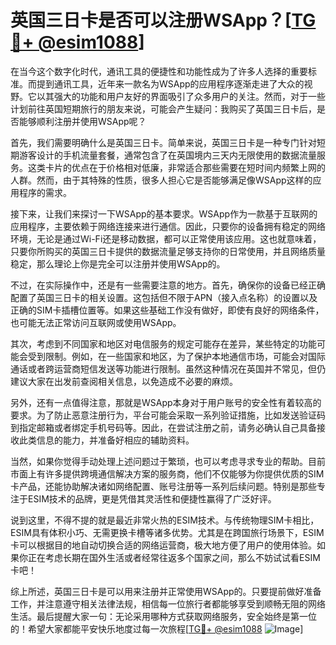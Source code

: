 # 英国三日卡是否可以注册WSApp？[[TG💪+ @esim1088](https://t.me/s/esim1088)]

在当今这个数字化时代，通讯工具的便捷性和功能性成为了许多人选择的重要标准。而提到通讯工具，近年来一款名为WSApp的应用程序逐渐走进了大众的视野。它以其强大的功能和用户友好的界面吸引了众多用户的关注。然而，对于一些计划前往英国短期旅行的朋友来说，可能会产生疑问：我购买了英国三日卡后，是否能够顺利注册并使用WSApp呢？

首先，我们需要明确什么是英国三日卡。简单来说，英国三日卡是一种专门针对短期游客设计的手机流量套餐，通常包含了在英国境内三天内无限使用的数据流量服务。这类卡片的优点在于价格相对低廉，非常适合那些需要在短时间内频繁上网的人群。然而，由于其特殊的性质，很多人担心它是否能够满足像WSApp这样的应用程序的需求。

接下来，让我们来探讨一下WSApp的基本要求。WSApp作为一款基于互联网的应用程序，主要依赖于网络连接来进行通信。因此，只要你的设备拥有稳定的网络环境，无论是通过Wi-Fi还是移动数据，都可以正常使用该应用。这也就意味着，只要你所购买的英国三日卡提供的数据流量足够支持你的日常使用，并且网络质量稳定，那么理论上你是完全可以注册并使用WSApp的。

不过，在实际操作中，还是有一些需要注意的地方。首先，确保你的设备已经正确配置了英国三日卡的相关设置。这包括但不限于APN（接入点名称）的设置以及正确的SIM卡插槽位置等。如果这些基础工作没有做好，即使有良好的网络条件，也可能无法正常访问互联网或使用WSApp。

其次，考虑到不同国家和地区对电信服务的规定可能存在差异，某些特定的功能可能会受到限制。例如，在一些国家和地区，为了保护本地通信市场，可能会对国际通话或者跨运营商短信发送等功能进行限制。虽然这种情况在英国并不常见，但仍建议大家在出发前查阅相关信息，以免造成不必要的麻烦。

另外，还有一点值得注意，那就是WSApp本身对于用户账号的安全性有着较高的要求。为了防止恶意注册行为，平台可能会采取一系列验证措施，比如发送验证码到指定邮箱或者绑定手机号码等。因此，在尝试注册之前，请务必确认自己具备接收此类信息的能力，并准备好相应的辅助资料。

当然，如果你觉得手动处理上述问题过于繁琐，也可以考虑寻求专业的帮助。目前市面上有许多提供跨境通信解决方案的服务商，他们不仅能够为你提供优质的SIM卡产品，还能协助解决诸如网络配置、账号注册等一系列后续问题。特别是那些专注于ESIM技术的品牌，更是凭借其灵活性和便捷性赢得了广泛好评。

说到这里，不得不提的就是最近非常火热的ESIM技术。与传统物理SIM卡相比，ESIM具有体积小巧、无需更换卡槽等诸多优势。尤其是在跨国旅行场景下，ESIM卡可以根据目的地自动切换合适的网络运营商，极大地方便了用户的使用体验。如果你正在考虑长期在国外生活或者经常往返多个国家之间，那么不妨试试看ESIM卡吧！

综上所述，英国三日卡是可以用来注册并正常使用WSApp的。只要提前做好准备工作，并注意遵守相关法律法规，相信每一位旅行者都能够享受到顺畅无阻的网络生活。最后提醒大家一句：无论采用哪种方式获取网络服务，安全始终是第一位的！希望大家都能平安快乐地度过每一次旅程[[TG💪+ @esim1088](https://t.me/s/esim1088) ![Image](https://i.postimg.cc/4NQfJmqS/Snipaste-2025-05-13-00-14-12.png)]